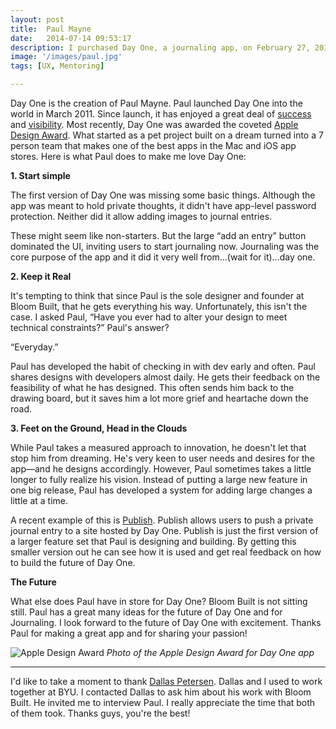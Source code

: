 ```yaml
---
layout: post
title:  Paul Mayne
date:   2014-07-14 09:53:17
description: I purchased Day One, a journaling app, on February 27, 2013. I loved it before I bought it. I love it even more now.
image: '/images/paul.jpg'
tags: [UX, Mentoring]

---
```

<p>Day One is the creation of Paul Mayne. Paul launched Day One into the world in March 2011.  Since launch, it has enjoyed a great deal of <a href="http://dayoneapp.com/2011/12/best-of-mac-app-store-2011/" title="Best of Mac App Store 2011 | Day One">success</a> and <a href="http://dayoneapp.com/2012/12/app-of-the-year/" title="App of the Year! | Day One">visibility</a>. Most recently, Day One was awarded the coveted <a href="https://developer.apple.com/design/awards/2014/Day-One/">Apple Design Award</a>. What started as a pet project built on a dream turned into a 7 person team that makes one of the best apps in the Mac and iOS app stores. Here is what Paul does to make me love Day One:</p>

<p><strong>1. Start simple</strong></p>
<p>The first version of Day One was missing some basic things. Although the app was meant to hold private thoughts, it didn&apos;t have app-level password protection. Neither did it allow adding images to journal entries. </p>
<p>These might seem like non-starters. But the large &ldquo;add an entry&rdquo; button dominated the UI,  inviting users to start journaling now. Journaling was the core purpose of the app and it did it very well from&hellip;(wait for it)&hellip;day one.</p>

<p><strong>2. Keep it Real</strong></p>
<p>It&apos;s tempting to think that since Paul is the sole designer and founder at Bloom Built, that he gets everything his way. Unfortunately, this isn&apos;t the case. I asked Paul, &ldquo;Have you ever had to alter your design to meet technical constraints?&rdquo; Paul&apos;s answer?</p> 

<p>“Everyday.”</p>

<p>Paul has developed the habit of checking in with dev early and often. Paul shares designs with developers almost daily. He gets their feedback on the feasibility of what he has designed. This often sends him back to the drawing board, but it saves him a lot more grief and heartache down the road.</p>

<p><strong>3. Feet on the Ground, Head in the Clouds</strong></p>
<p>While Paul takes a measured approach to innovation, he doesn&apos;t let that stop him from dreaming. He&apos;s very keen to user needs and desires for the app&mdash;and he designs accordingly. However, Paul sometimes takes a little longer to fully realize his vision. Instead of putting a large new feature in one big release, Paul has developed a system for adding large changes a little at a time. </p>

<p>A recent example of this is <a href="https://dayone.me">Publish</a>. Publish allows users to push a private journal entry to a site hosted by Day One. Publish is just the first version of a larger feature set that Paul is designing and building. By getting this smaller version out he can see how it is used and get real feedback on how to build the future of Day One.</p>

<p><strong>The Future</strong></p>
<p>What else does Paul have in store for Day One? Bloom Built is not sitting still. Paul has a great many ideas for the future of Day One and for Journaling. I look forward to the future of Day One with excitement. Thanks Paul for making a great app and for sharing your passion!</p>

![Apple Design Award]({{site.baseurl}}/images/ADA2014Award1.jpg)
*Photo of the Apple Design Award for Day One app*

<hr>

<p class="footnote">I&apos;d like to take a moment to thank <a href="https://twitter.com/dallaspetersen">Dallas Petersen</a>. Dallas and I used to work together at BYU. I contacted Dallas to ask him about his work with Bloom Built. He invited me to interview Paul. I really appreciate the time that both of them took. Thanks guys, you&apos;re the best!</p>
